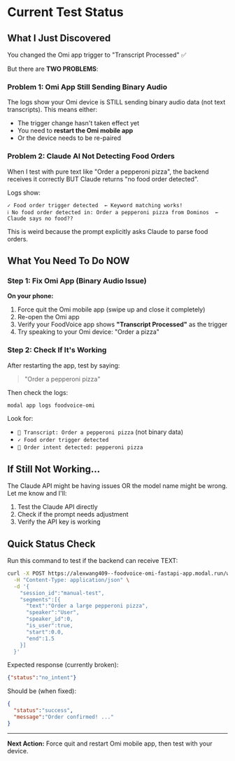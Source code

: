 # Current Test Status

## What I Just Discovered

You changed the Omi app trigger to "Transcript Processed" ✅

But there are **TWO PROBLEMS**:

### Problem 1: Omi App Still Sending Binary Audio

The logs show your Omi device is STILL sending binary audio data (not text transcripts). This means either:
- The trigger change hasn't taken effect yet
- You need to **restart the Omi mobile app**
- Or the device needs to be re-paired

### Problem 2: Claude AI Not Detecting Food Orders

When I test with pure text like "Order a pepperoni pizza", the backend receives it correctly BUT Claude returns "no food order detected".

Logs show:
```
✓ Food order trigger detected  ← Keyword matching works!
ℹ️ No food order detected in: Order a pepperoni pizza from Dominos  ← Claude says no food??
```

This is weird because the prompt explicitly asks Claude to parse food orders.

## What You Need To Do NOW

### Step 1: Fix Omi App (Binary Audio Issue)

**On your phone:**
1. Force quit the Omi mobile app (swipe up and close it completely)
2. Re-open the Omi app
3. Verify your FoodVoice app shows **"Transcript Processed"** as the trigger
4. Try speaking to your Omi device: "Order a pizza"

### Step 2: Check If It's Working

After restarting the app, test by saying:
> "Order a pepperoni pizza"

Then check the logs:
```bash
modal app logs foodvoice-omi
```

Look for:
- `📝 Transcript: Order a pepperoni pizza` (not binary data)
- `✓ Food order trigger detected`
- `🍕 Order intent detected: pepperoni pizza`

## If Still Not Working...

The Claude API might be having issues OR the model name might be wrong. Let me know and I'll:
1. Test the Claude API directly
2. Check if the prompt needs adjustment
3. Verify the API key is working

## Quick Status Check

Run this command to test if the backend can receive TEXT:
```bash
curl -X POST https://alexwang409--foodvoice-omi-fastapi-app.modal.run/webhook/transcript \
  -H "Content-Type: application/json" \
  -d '{
    "session_id":"manual-test",
    "segments":[{
      "text":"Order a large pepperoni pizza",
      "speaker":"User",
      "speaker_id":0,
      "is_user":true,
      "start":0.0,
      "end":1.5
    }]
  }'
```

Expected response (currently broken):
```json
{"status":"no_intent"}
```

Should be (when fixed):
```json
{
  "status":"success",
  "message":"Order confirmed! ..."
}
```

---

**Next Action:** Force quit and restart Omi mobile app, then test with your device.
